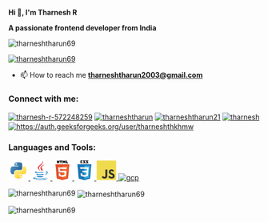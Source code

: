 **Hi 👋, I'm Tharnesh R**

**A passionate frontend developer from India**

<p align="left"> <img src="https://komarev.com/ghpvc/?username=tharneshtharun69&label=Profile%20views&color=0e75b6&style=flat" alt="tharneshtharun69" /> </p>

<p align="left"> <a href="https://github.com/ryo-ma/github-profile-trophy"><img src="https://github-profile-trophy.vercel.app/?username=tharneshtharun69" alt="tharneshtharun69" /></a> </p>

- 📫 How to reach me **tharneshtharun2003@gmail.com**

<h3 align="left">Connect with me:</h3>
<p align="left">
<a href="https://linkedin.com/in/tharnesh-r-572248259" target="blank"><img align="center" src="https://raw.githubusercontent.com/rahuldkjain/github-profile-readme-generator/master/src/images/icons/Social/linked-in-alt.svg" alt="tharnesh-r-572248259" height="30" width="40" /></a>
<a href="https://www.codechef.com/users/tharneshtharun" target="blank"><img align="center" src="https://img.shields.io/badge/Codechef-%23B92B27.svg?&style=for-the-badge&logo=Codechef&logoColor=white" alt="tharneshtharun" height="30" width="40" /></a>
<a href="https://www.hackerrank.com/tharneshtharun21" target="blank"><img align="center" src="https://raw.githubusercontent.com/rahuldkjain/github-profile-readme-generator/master/src/images/icons/Social/hackerrank.svg" alt="tharneshtharun21" height="30" width="40" /></a>
<a href="https://www.leetcode.com/tharnesh" target="blank"><img align="center" src="https://raw.githubusercontent.com/rahuldkjain/github-profile-readme-generator/master/src/images/icons/Social/leet-code.svg" alt="tharnesh" height="30" width="40" /></a>
<a href="https://auth.geeksforgeeks.org/user/https://auth.geeksforgeeks.org/user/tharneshthkhmw" target="blank"><img align="center" src="https://raw.githubusercontent.com/rahuldkjain/github-profile-readme-generator/master/src/images/icons/Social/geeks-for-geeks.svg" alt="https://auth.geeksforgeeks.org/user/tharneshthkhmw" height="30" width="40" /></a>
</p>

<h3 align="left">Languages and Tools:</h3>
<p align="left">
<a href="https://www.python.org" target="_blank" rel="noreferrer"> <img src="https://raw.githubusercontent.com/devicons/devicon/master/icons/python/python-original.svg" alt="python" width="40" height="40"/> </a>
<a href="https://www.java.com" target="_blank" rel="noreferrer"> <img src="https://raw.githubusercontent.com/devicons/devicon/master/icons/java/java-original.svg" alt="java" width="40" height="40"/> </a>
<a href="https://www.w3.org/html/" target="_blank" rel="noreferrer"> <img src="https://raw.githubusercontent.com/devicons/devicon/master/icons/html5/html5-original-wordmark.svg" alt="html5" width="40" height="40"/> </a>
<a href="https://www.w3schools.com/css/" target="_blank" rel="noreferrer"> <img src="https://raw.githubusercontent.com/devicons/devicon/master/icons/css3/css3-original-wordmark.svg" alt="css3" width="40" height="40"/> </a>
<a href="https://developer.mozilla.org/en-US/docs/Web/JavaScript" target="_blank" rel="noreferrer"> <img src="https://raw.githubusercontent.com/devicons/devicon/master/icons/javascript/javascript-original.svg" alt="javascript" width="40" height="40"/> </a>
<a href="https://cloud.google.com" target="_blank" rel="noreferrer"> <img src="https://www.vectorlogo.zone/logos/google_cloud/google_cloud-icon.svg" alt="gcp" width="40" height="40"/> </a>   
  
<p><img align="left" src="https://github-readme-stats.vercel.app/api/top-langs?username=tharneshtharun69&show_icons=true&locale=en&layout=compact" alt="tharneshtharun69" /></p>

<p>&nbsp;<img align="center" src="https://github-readme-stats.vercel.app/api?username=tharneshtharun69&show_icons=true&locale=en" alt="tharneshtharun69" /></p>

<p><img align="center" src="https://github-readme-streak-stats.herokuapp.com/?user=tharneshtharun69&" alt="tharneshtharun69" /></p>


